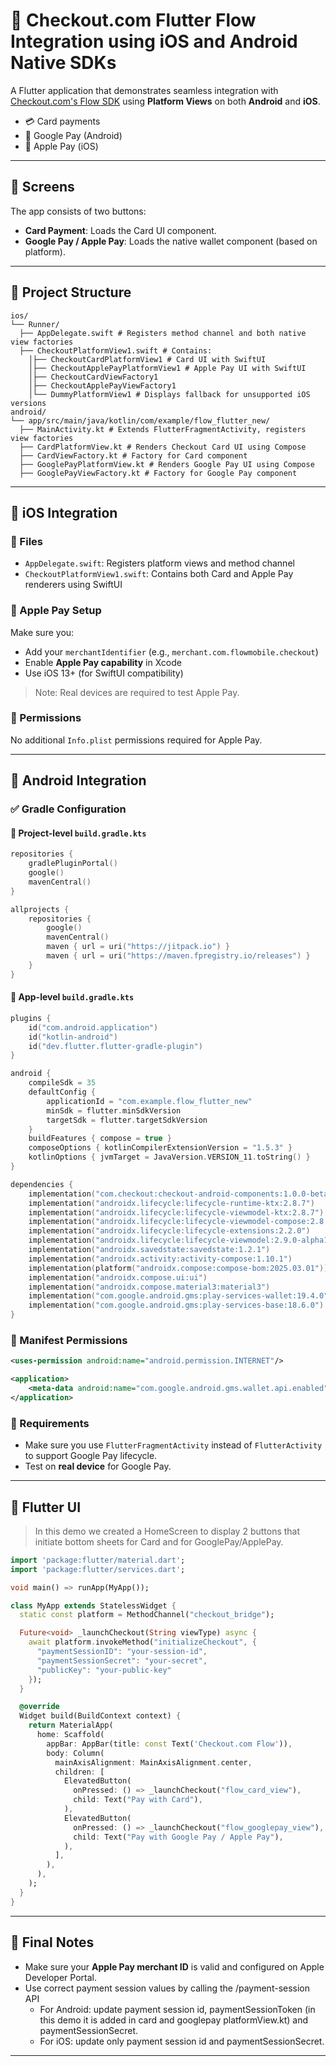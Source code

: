 # 🚀 Checkout.com Flutter Flow Integration using iOS and Android Native SDKs

A Flutter application that demonstrates seamless integration with [Checkout.com's Flow SDK](https://www.checkout.com/docs/payments/accept-payments/accept-a-payment-on-your-mobile-app/get-started-with-flow-for-mobile) using **Platform Views** on both **Android** and **iOS**.

- 💳 Card payments
- 🧾 Google Pay (Android)
- 🍏 Apple Pay (iOS)

---

## 📱 Screens

The app consists of two buttons:

- **Card Payment**: Loads the Card UI component.
- **Google Pay / Apple Pay**: Loads the native wallet component (based on platform).

---

## 🔧 Project Structure

```
ios/ 
└── Runner/ 
  ├── AppDelegate.swift # Registers method channel and both native view factories 
  ├── CheckoutPlatformView1.swift # Contains: 
    │├── CheckoutCardPlatformView1 # Card UI with SwiftUI 
    │├── CheckoutApplePayPlatformView1 # Apple Pay UI with SwiftUI 
    │├── CheckoutCardViewFactory1 
    │├── CheckoutApplePayViewFactory1 
    │└── DummyPlatformView1 # Displays fallback for unsupported iOS versions
android/
└── app/src/main/java/kotlin/com/example/flow_flutter_new/ 
  ├── MainActivity.kt # Extends FlutterFragmentActivity, registers view factories 
  ├── CardPlatformView.kt # Renders Checkout Card UI using Compose 
  ├── CardViewFactory.kt # Factory for Card component 
  ├── GooglePayPlatformView.kt # Renders Google Pay UI using Compose 
  ├── GooglePayViewFactory.kt # Factory for Google Pay component 
```

---

## 📲 iOS Integration

### 🔹 Files
- `AppDelegate.swift`: Registers platform views and method channel
- `CheckoutPlatformView1.swift`: Contains both Card and Apple Pay renderers using SwiftUI

### 🔹 Apple Pay Setup
Make sure you:
- Add your `merchantIdentifier` (e.g., `merchant.com.flowmobile.checkout`)
- Enable **Apple Pay capability** in Xcode
- Use iOS 13+ (for SwiftUI compatibility)

> Note: Real devices are required to test Apple Pay.

### 🔹 Permissions
No additional `Info.plist` permissions required for Apple Pay.

---

## 🤖 Android Integration

### ✅ Gradle Configuration

#### 🔹 Project-level `build.gradle.kts`
```kotlin
repositories {
    gradlePluginPortal()
    google()
    mavenCentral()
}

allprojects {
    repositories {
        google()
        mavenCentral()
        maven { url = uri("https://jitpack.io") }
        maven { url = uri("https://maven.fpregistry.io/releases") }
    }
}
```

#### 🔹 App-level `build.gradle.kts`
```kotlin
plugins {
    id("com.android.application")
    id("kotlin-android")
    id("dev.flutter.flutter-gradle-plugin")
}

android {
    compileSdk = 35
    defaultConfig {
        applicationId = "com.example.flow_flutter_new"
        minSdk = flutter.minSdkVersion
        targetSdk = flutter.targetSdkVersion
    }
    buildFeatures { compose = true }
    composeOptions { kotlinCompilerExtensionVersion = "1.5.3" }
    kotlinOptions { jvmTarget = JavaVersion.VERSION_11.toString() }
}

dependencies {
    implementation("com.checkout:checkout-android-components:1.0.0-beta-1")
    implementation("androidx.lifecycle:lifecycle-runtime-ktx:2.8.7")
    implementation("androidx.lifecycle:lifecycle-viewmodel-ktx:2.8.7")
    implementation("androidx.lifecycle:lifecycle-viewmodel-compose:2.8.7")
    implementation("androidx.lifecycle:lifecycle-extensions:2.2.0")
    implementation("androidx.lifecycle:lifecycle-viewmodel:2.9.0-alpha13")
    implementation("androidx.savedstate:savedstate:1.2.1")
    implementation("androidx.activity:activity-compose:1.10.1")
    implementation(platform("androidx.compose:compose-bom:2025.03.01"))
    implementation("androidx.compose.ui:ui")
    implementation("androidx.compose.material3:material3")
    implementation("com.google.android.gms:play-services-wallet:19.4.0")
    implementation("com.google.android.gms:play-services-base:18.6.0")
}
```

### 🔹 Manifest Permissions
```xml
<uses-permission android:name="android.permission.INTERNET"/>

<application>
    <meta-data android:name="com.google.android.gms.wallet.api.enabled" android:value="true"/>
</application>
```

### 🔹 Requirements
- Make sure you use `FlutterFragmentActivity` instead of `FlutterActivity` to support Google Pay lifecycle.
- Test on **real device** for Google Pay.

---

## 🧪 Flutter UI

> In this demo we created a HomeScreen to display 2 buttons that initiate bottom sheets for Card and for GooglePay/ApplePay.

```dart
import 'package:flutter/material.dart';
import 'package:flutter/services.dart';

void main() => runApp(MyApp());

class MyApp extends StatelessWidget {
  static const platform = MethodChannel("checkout_bridge");

  Future<void> _launchCheckout(String viewType) async {
    await platform.invokeMethod("initializeCheckout", {
      "paymentSessionID": "your-session-id",
      "paymentSessionSecret": "your-secret",
      "publicKey": "your-public-key"
    });
  }

  @override
  Widget build(BuildContext context) {
    return MaterialApp(
      home: Scaffold(
        appBar: AppBar(title: const Text('Checkout.com Flow')),
        body: Column(
          mainAxisAlignment: MainAxisAlignment.center,
          children: [
            ElevatedButton(
              onPressed: () => _launchCheckout("flow_card_view"),
              child: Text("Pay with Card"),
            ),
            ElevatedButton(
              onPressed: () => _launchCheckout("flow_googlepay_view"),
              child: Text("Pay with Google Pay / Apple Pay"),
            ),
          ],
        ),
      ),
    );
  }
}
```

---

## 🧾 Final Notes

- Make sure your **Apple Pay merchant ID** is valid and configured on Apple Developer Portal.
- Use correct payment session values by calling the /payment-session API
  - For Android: update payment session id, paymentSessionToken (in this demo it is added in card and googlepay platformView.kt) and paymentSessionSecret.
  - For iOS: update only payment session id and paymentSessionSecret.

---